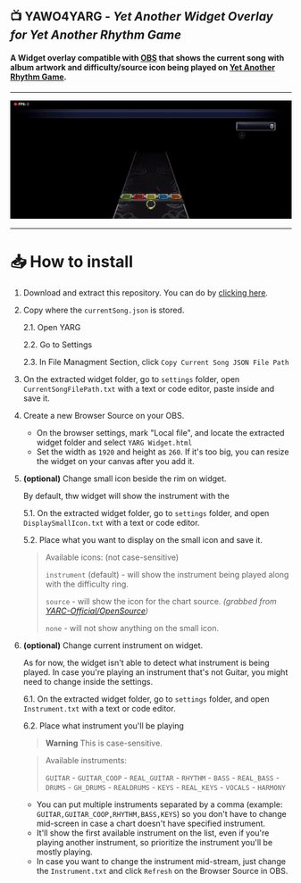 ## 📺 **YAWO4YARG** - *Yet Another Widget Overlay for Yet Another Rhythm Game*

#### A Widget overlay compatible with [OBS](https://obsproject.com) that shows the current song with album artwork and difficulty/source icon being played on [Yet Another Rhythm Game](https://github.com/YARC-Official/YARG).


---

![Banner](.github/Banner.gif)

---

# 📥 How to install

1. Download and extract this repository. You can do by [clicking here](https://github.com/Pantotone/YAWO4YARG/archive/refs/heads/main.zip).

2. Copy where the `currentSong.json` is stored.
    
    2.1. Open YARG

    2.2. Go to Settings

    2.3. In File Managment Section, click `Copy Current Song JSON File Path`

3. On the extracted widget folder, go to `settings` folder, open `CurrentSongFilePath.txt` with a text or code editor, paste inside and save it.

4. Create a new Browser Source on your OBS.

    - On the browser settings, mark "Local file", and locate the extracted widget folder and select `YARG Widget.html`
    - Set the width as `1920` and height as `260`. If it's too big, you can resize the widget on your canvas after you add it.

5. **(optional)** Change small icon beside the rim on widget.

    By default, thw widget will show the instrument with the 

    5.1. On the extracted widget folder, go to `settings` folder, and open `DisplaySmallIcon.txt` with a text or code editor.

    5.2. Place what you want to display on the small icon and save it.

    > Available icons: (not case-sensitive)
    >
    > `instrument` (default) - will show the instrument being played along with the difficulty ring.
    >
    > `source` - will show the icon for the chart source. *(grabbed from [YARC-Official/OpenSource](https://github.com/YARC-Official/OpenSource))*
    >
    > `none` - will not show anything on the small icon.

6. **(optional)** Change current instrument on widget.

    As for now, the widget isn't able to detect what instrument is being played. In case you're playing an instrument that's not Guitar, you might need to change inside the settings.

    6.1. On the extracted widget folder, go to `settings` folder, and open `Instrument.txt` with a text or code editor.

    6.2. Place what instrument you'll be playing

    > **Warning** 
    > This is case-sensitive.

    > Available instruments:
    >
    > `GUITAR` - `GUITAR_COOP` - `REAL_GUITAR` - `RHYTHM` - `BASS` - `REAL_BASS` - `DRUMS` - `GH_DRUMS` - `REALDRUMS` - `KEYS` - `REAL_KEYS` - `VOCALS` - `HARMONY`


    - You can put multiple instruments separated by a comma (example: `GUITAR,GUITAR_COOP,RHYTHM,BASS,KEYS`) so you don't have to change mid-screen in case a chart doesn't have specified instrument.
    - It'll show the first available instrument on the list, even if you're playing another instrument, so prioritize the instrument you'll be mostly playing.
    - In case you want to change the instrument mid-stream, just change the `Instrument.txt` and click `Refresh` on the Browser Source in OBS.
